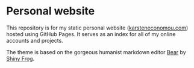 # Personal website
This repository is for my static personal website ([karsteneconomou.com](https://www.karsteneconomou.com)) hosted using GitHub Pages. It serves as an index for all of my online accounts and projects.

The theme is based on the gorgeous humanist markdown editor [Bear](https://bear.app) by [Shiny Frog](https://shinyfrog.net).

